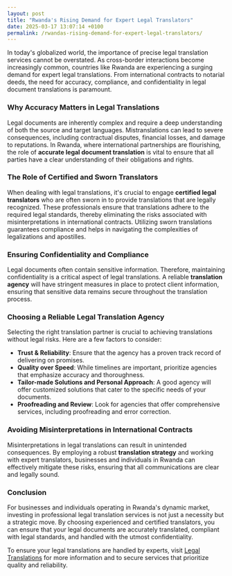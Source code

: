 ```yaml
---
layout: post
title: "Rwanda's Rising Demand for Expert Legal Translators"
date: 2025-03-17 13:07:14 +0100
permalink: /rwandas-rising-demand-for-expert-legal-translators/
---
```



In today's globalized world, the importance of precise legal translation services cannot be overstated. As cross-border interactions become increasingly common, countries like Rwanda are experiencing a surging demand for expert legal translations. From international contracts to notarial deeds, the need for accuracy, compliance, and confidentiality in legal document translations is paramount.

### Why Accuracy Matters in Legal Translations

Legal documents are inherently complex and require a deep understanding of both the source and target languages. Mistranslations can lead to severe consequences, including contractual disputes, financial losses, and damage to reputations. In Rwanda, where international partnerships are flourishing, the role of **accurate legal document translation** is vital to ensure that all parties have a clear understanding of their obligations and rights.

### The Role of Certified and Sworn Translators

When dealing with legal translations, it's crucial to engage **certified legal translators** who are often sworn in to provide translations that are legally recognized. These professionals ensure that translations adhere to the required legal standards, thereby eliminating the risks associated with misinterpretations in international contracts. Utilizing sworn translations guarantees compliance and helps in navigating the complexities of legalizations and apostilles.

### Ensuring Confidentiality and Compliance

Legal documents often contain sensitive information. Therefore, maintaining confidentiality is a critical aspect of legal translations. A reliable **translation agency** will have stringent measures in place to protect client information, ensuring that sensitive data remains secure throughout the translation process.

### Choosing a Reliable Legal Translation Agency

Selecting the right translation partner is crucial to achieving translations without legal risks. Here are a few factors to consider:

- **Trust & Reliability**: Ensure that the agency has a proven track record of delivering on promises.
- **Quality over Speed**: While timelines are important, prioritize agencies that emphasize accuracy and thoroughness.
- **Tailor-made Solutions and Personal Approach**: A good agency will offer customized solutions that cater to the specific needs of your documents.
- **Proofreading and Review**: Look for agencies that offer comprehensive services, including proofreading and error correction.

### Avoiding Misinterpretations in International Contracts

Misinterpretations in legal translations can result in unintended consequences. By employing a robust **translation strategy** and working with expert translators, businesses and individuals in Rwanda can effectively mitigate these risks, ensuring that all communications are clear and legally sound.

### Conclusion

For businesses and individuals operating in Rwanda's dynamic market, investing in professional legal translation services is not just a necessity but a strategic move. By choosing experienced and certified translators, you can ensure that your legal documents are accurately translated, compliant with legal standards, and handled with the utmost confidentiality.

To ensure your legal translations are handled by experts, visit [Legal Translations](https://www.legaltranslations.be/) for more information and to secure services that prioritize quality and reliability.